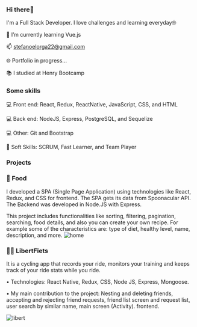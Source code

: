 ### Hi there👋 
I'm a Full Stack Developer. I love challenges and learning everyday🤓

🌱 I’m currently learning Vue.js

📫 stefanoelorga22@gmail.com

🌐 Portfolio in progress...

📚 I studied at Henry Bootcamp

### Some skills
💻 Front end: React, Redux, ReactNative, JavaScript, CSS, and HTML

💻 Back end: NodeJS, Express, PostgreSQL, and Sequelize

💻 Other: Git and Bootstrap

🤝 Soft Skills: SCRUM, Fast Learner, and Team Player



### Projects
### 🍗 Food
I developed a SPA (Single Page Application) using technologies like React, Redux, and CSS for frontend. The SPA gets its data from Spoonacular API. The Backend was developed in Node.JS with Express.

This project includes functionalities like sorting, filtering, pagination, searching, food details, and also you can create your own recipe. For example some of the characteristics are: type of diet, healthy level, name, description, and more. 
![home](https://user-images.githubusercontent.com/71985848/142907140-a586bb93-9a5d-4b34-a725-8bb9b931016a.jpg)

### 🚴‍♀️ LibertFiets
It is a cycling app that records your ride, monitors your training and keeps track of your ride stats while you ride.

• Technologies: React Native, Redux, CSS, Node JS, Express, Mongoose.

• My main contribution to the project: Nesting and deleting friends, accepting and rejecting friend requests, friend list screen and request list, user search by similar name, main screen (Activity). frontend.

![libert](https://user-images.githubusercontent.com/71985848/164945070-a226b899-9b15-4acd-8f1d-31a8bb5422c1.png)



